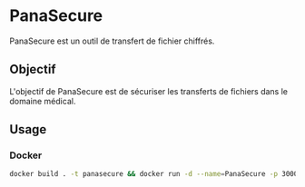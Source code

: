 # PanaSecure

PanaSecure est un outil de transfert de fichier chiffrés.

## Objectif

L'objectif de PanaSecure est de sécuriser les transferts de fichiers dans le domaine médical.

## Usage

### Docker

```bash
docker build . -t panasecure && docker run -d --name=PanaSecure -p 3000:3000 -e db_user="" -e db_host="" -e db_database="" -e db_password="" -e db_port="" -e sessions_secret="" panasecure
```